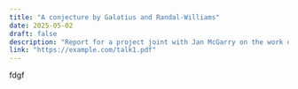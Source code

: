 ```yaml
---
title: "A conjecture by Galatius and Randal-Williams"
date: 2025-05-02
draft: false
description: "Report for a project joint with Jan McGarry on the work of Burklund, Hahn and Senger, supervised Søren Galatius."
link: "https://example.com/talk1.pdf"
---
```


fdgf
